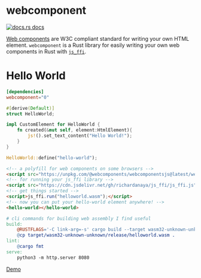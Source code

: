 # webcomponent

<a href="https://docs.rs/webcomponent"><img src="https://img.shields.io/badge/docs-latest-blue.svg?style=flat-square" alt="docs.rs docs" /></a>

[Web components](http://webcomponents.org/) are W3C compliant standard for writing your own HTML element. `webcomponent` is a Rust library for easily writing your own web components in Rust with [`js_ffi`](https://github.com/richardanaya/js_ffi).

# Hello World
```toml
[dependencies]
webcomponent="0"
```
```rust
#[derive(Default)]
struct HelloWorld;

impl CustomElement for HelloWorld {
    fn created(&mut self, element:HtmlElement){
        js!().set_text_content("Hello World!");
    }
}

HelloWorld::define("hello-world");
```
```html
<!-- a polyfill for web components on some browsers -->
<script src="https://unpkg.com/@webcomponents/webcomponentsjs@latest/webcomponents-loader.js"></script>
<!-- for running your js_ffi library -->
<script src="https://cdn.jsdelivr.net/gh/richardanaya/js_ffi/js_ffi.js"></script>
<!-- get things started -->
<script>js_ffi.run("helloworld.wasm");</script>
<!-- now you can put your hello-world element anywhere! -->
<hello-world></hello-world>
```
```makefile
# cli commands for building web assembly I find useful
build:
	@RUSTFLAGS='-C link-arg=-s' cargo build --target wasm32-unknown-unknown --release
	@cp target/wasm32-unknown-unknown/release/helloworld.wasm .
lint:
	@cargo fmt
serve:
	python3 -m http.server 8080
```


[Demo](https://richardanaya.github.io/webcomponent-rs/examples/hello-world/demo/)
